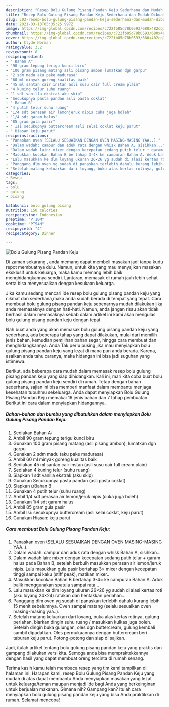 ```yaml
---
description: "Resep Bolu Gulung Pisang Pandan Keju Sederhana dan Mudah Dibuat"
title: "Resep Bolu Gulung Pisang Pandan Keju Sederhana dan Mudah Dibuat"
slug: 503-resep-bolu-gulung-pisang-pandan-keju-sederhana-dan-mudah-dibuat
date: 2021-03-13T05:35:25.997Z
image: https://img-global.cpcdn.com/recipes/c722fb85d78b0593/680x482cq70/bolu-gulung-pisang-pandan-keju-foto-resep-utama.jpg
thumbnail: https://img-global.cpcdn.com/recipes/c722fb85d78b0593/680x482cq70/bolu-gulung-pisang-pandan-keju-foto-resep-utama.jpg
cover: https://img-global.cpcdn.com/recipes/c722fb85d78b0593/680x482cq70/bolu-gulung-pisang-pandan-keju-foto-resep-utama.jpg
author: Clyde Norman
ratingvalue: 3.2
reviewcount: 8
recipeingredient:
- " Bahan A"
- "90 gram tepung terigu kunci biru"
- "100 gram pisang matang asli pisang ambon lumatkan dgn garpu"
- "2 sdm madu aku pake madurasa"
- "60 ml minyak goreng kualitas baik"
- "45 ml santan cair instan asli susu cair full cream plain"
- "4 kuning telur suhu ruang"
- "1 sdt vanilla ekstrak aku skip"
- "Secukupnya pasta pandan asli pasta coklat"
- " Bahan B"
- "4 putih telur suhu ruang"
- "1/4 sdt perasan air lemonjeruk nipis cuka juga boleh"
- "1/4 sdt garam halus"
- "85 gram gula pasir"
- " Isi secukupnya buttercream asli selai coklat keju parut"
- " Hiasan keju parut"
recipeinstructions:
- "Panaskan oven (SELALU SESUAIKAN DENGAN OVEN MASING-MASING YAA..)."
- "Dalam wadah: campur dan aduk rata dengan whisk Bahan A, sisihkan..."
- "Dalam wadah lain: mixer dengan kecepatan sedang putih telur + garam halus pada Bahan B, setelah berbuih masukkan perasan air lemon/jeruk nipis. Lalu masukkan gula pasir bertahap 3× mixer dengan kecepatan tinggi sampai kaku (stiff peak), matikan mixer.."
- "Masukkan kocokan Bahan B bertahap 3-4× ke campuran Bahan A. Aduk balik menggunakan spatula sampai rata..."
- "Lalu masukkan ke dlm loyang ukuran 26×26 yg sudah di alasi kertas roti (aku loyang 24×24) ratakan dan hentakkan perlahan..."
- "Panggang dlm oven yg sudah di panaskan terlebih dahulu kurang lebih 15 menit sebelumnya. Oven sampai matang (selalu sesuaikan oven masing-masing yaa..)."
- "Setelah matang keluarkan dari loyang, buka alas kertas rotinya, gulung perlahan, biarkan dingin suhu ruang / masukkan kulkas juga boleh. Setelah dingin buka gulungan, oles dgn buttercream, gulung kembali sambil dipadatkan. Oles permukaannya dengan buttercream beri taburan keju parut. Potong-potong dan siap di sajikan.."
categories:
- Resep
tags:
- bolu
- gulung
- pisang

katakunci: bolu gulung pisang 
nutrition: 150 calories
recipecuisine: Indonesian
preptime: "PT10M"
cooktime: "PT54M"
recipeyield: "4"
recipecategory: Dinner

---
```



![Bolu Gulung Pisang Pandan Keju](https://img-global.cpcdn.com/recipes/c722fb85d78b0593/680x482cq70/bolu-gulung-pisang-pandan-keju-foto-resep-utama.jpg)

Di zaman  sekarang , anda memang dapat membeli masakan jadi tanpa kudu repot membuatnya dulu. Namun, untuk kita yang mau menyajikan masakan eksklusif untuk keluarga, maka kamu memang lebih baik menghidangkannya sendiri. Lantaran, memasak di rumah jauh lebih sehat serta bisa menyesuaikan dengan kesukaan keluarga.

Jika kamu sedang mencari ide resep bolu gulung pisang pandan keju yang nikmat dan sederhana,maka anda sudah berada di tempat yang tepat. Cara membuat bolu gulung pisang pandan keju  sebenarnya mudah dilakukan jika anda memasaknya dengan hati-hati. Namun, anda jangan risau akan tidak berhasil dalam memasaknya 
sebab dalam artikel ini kami akan mengulas bolu gulung pisang pandan keju dengan tepat.  



Nah buat anda yang akan memasak bolu gulung pisang pandan keju yang sederhana, ada beberapa tahap yang dapat dilakukan, mulai dari memilih jenis bahan, kemudian pemilihan bahan segar, hingga cara membuat dan menghidangkannya. Anda Tak perlu pusing jika mau menyiapkan bolu gulung pisang pandan keju yang lezat di mana pun anda berada. Karena, asalkan anda  tahu caranya, maka hidangan ini bisa jadi suguhan yang istimewa.

Berikut, ada beberapa cara mudah dalam memasak resep bolu gulung pisang pandan keju yang siap dihidangkan. Kali ini, mari kita coba buat bolu gulung pisang pandan keju sendiri di rumah. Tetap dengan bahan sederhana, sajian ini bisa memberi manfaat dalam membantu menjaga kesehatan tubuhmu sekeluarga. Anda dapat menyiapkan Bolu Gulung Pisang Pandan Keju memakai 16 jenis bahan dan 7 tahap pembuatan. Berikut ini cara dalam menyiapkan hidangannya.

<!--inarticleads1-->

##### Bahan-bahan dan bumbu yang dibutuhkan dalam menyiapkan Bolu Gulung Pisang Pandan Keju:

1. Sediakan  Bahan A:
1. Ambil 90 gram tepung terigu kunci biru
1. Gunakan 100 gram pisang matang (asli pisang ambon), lumatkan dgn garpu
1. Gunakan 2 sdm madu (aku pake madurasa)
1. Ambil 60 ml minyak goreng kualitas baik
1. Sediakan 45 ml santan cair instan (asli susu cair full cream plain)
1. Sediakan 4 kuning telur (suhu ruang)
1. Siapkan 1 sdt vanilla ekstrak (aku skip)
1. Gunakan Secukupnya pasta pandan (asli pasta coklat)
1. Siapkan  ¤Bahan B:
1. Gunakan 4 putih telur (suhu ruang)
1. Ambil 1/4 sdt perasan air lemon/jeruk nipis (cuka juga boleh)
1. Gunakan 1/4 sdt garam halus
1. Ambil 85 gram gula pasir
1. Ambil  Isi: secukupnya buttercream (asli selai coklat, keju parut)
1. Gunakan  Hiasan: keju parut




<!--inarticleads2-->

##### Cara membuat Bolu Gulung Pisang Pandan Keju:

1. Panaskan oven (SELALU SESUAIKAN DENGAN OVEN MASING-MASING YAA..).
1. Dalam wadah: campur dan aduk rata dengan whisk Bahan A, sisihkan...
1. Dalam wadah lain: mixer dengan kecepatan sedang putih telur + garam halus pada Bahan B, setelah berbuih masukkan perasan air lemon/jeruk nipis. Lalu masukkan gula pasir bertahap 3× mixer dengan kecepatan tinggi sampai kaku (stiff peak), matikan mixer..
1. Masukkan kocokan Bahan B bertahap 3-4× ke campuran Bahan A. Aduk balik menggunakan spatula sampai rata...
1. Lalu masukkan ke dlm loyang ukuran 26×26 yg sudah di alasi kertas roti (aku loyang 24×24) ratakan dan hentakkan perlahan...
1. Panggang dlm oven yg sudah di panaskan terlebih dahulu kurang lebih 15 menit sebelumnya. Oven sampai matang (selalu sesuaikan oven masing-masing yaa..).
1. Setelah matang keluarkan dari loyang, buka alas kertas rotinya, gulung perlahan, biarkan dingin suhu ruang / masukkan kulkas juga boleh. Setelah dingin buka gulungan, oles dgn buttercream, gulung kembali sambil dipadatkan. Oles permukaannya dengan buttercream beri taburan keju parut. Potong-potong dan siap di sajikan..




Jadi, itulah artikel tentang  bolu gulung pisang pandan keju  yang praktis dan gampang dilakukan versi kita. Semoga anda bisa mempraktekkannya dengan hasil yang dapat membuat oreng tercinta di rumah senang. 

Terima kasih kamu telah membaca resep yang tim kami tampilkan di halaman ini. Harapan kami, resep  Bolu Gulung Pisang Pandan Keju yang mudah di atas dapat membantu Anda menyiapkan masakan yang lezat untuk keluarga/teman maupun menjadi ide bagi Anda yang berkeinginan untuk berjualan makanan. Gimana nih? Gampang kan? Itulah cara menyiapkan bolu gulung pisang pandan keju yang bisa Anda praktikkan di rumah. Selamat mencoba!

